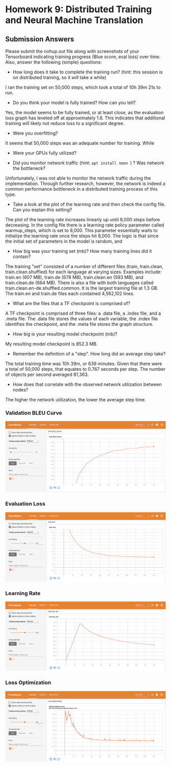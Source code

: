 # Homework 9: Distributed Training and Neural Machine Translation

## Submission Answers

Please submit the nohup.out file along with screenshots of your Tensorboard indicating training progress (Blue score, eval loss) over time.  Also, answer the following (simple) questions:
* How long does it take to complete the training run? (hint: this session is on distributed training, so it *will* take a while)

I ran the training set on 50,000 steps, which took a total of 10h 39m 21s to run.

* Do you think your model is fully trained? How can you tell?

Yes, the model seems to be fully trained, or at least close, as the evaluation loss graph has leveled off at approximately 1.6. This indicates that additional training will likely not reduce loss to a significant degree.

* Were you overfitting?

It seems that 50,000 steps was an adequate number for training. While 

* Were your GPUs fully utilized?



* Did you monitor network traffic (hint:  ```apt install nmon ```) ? Was network the bottleneck?

Unfortunately, I was not able to monitor the network traffic during the implementation. Through further research, however, the network is indeed a common performance bottleneck in a distributed training process of this type. 

* Take a look at the plot of the learning rate and then check the config file.  Can you explan this setting?

The plot of the learning rate increases linearly up until 8,000 steps before decreasing. In the config file there is a learning rate policy parameter called warmup_steps, which is set to 8,000. This parameter essentially waits to initialize the learning rate once the steps hit 8,000. The logic is that since the initial set of parameters in the model is random, and 

* How big was your training set (mb)? How many training lines did it contain?

The training "set" consisted of a number of different files (train, train.clean, train.clean.shuffled) for each language at varying sizes. Examples include: train.en (607 MB), train.de (678 MB), train.clean.en (593 MB), and train.clean.de (664 MB). There is also a file with both languages called train.clean.en-de.shuffled.common. It is the largest training file at 1.3 GB. The train.en and train.de files each contained 4,562,102 lines.

* What are the files that a TF checkpoint is comprised of?

A TF checkpoint is comprised of three files: a .data file, a .index file, and a .meta file. The .data file stores the values of each variable, the .index file identifies the checkpoint, and the .meta file stores the graph structure.

* How big is your resulting model checkpoint (mb)?

My resulting model checkpoint is 852.3 MB.

* Remember the definition of a "step". How long did an average step take?

The total training time was 10h 39m, or 639 minutes. Given that there were a total of 50,000 steps, that equates to 0.767 seconds per step. The number of objects per second averaged 81,363.

* How does that correlate with the observed network utilization between nodes?

The higher the network utilization, the lower the average step time.

### Validation BLEU Curve
![Validation BLEU Curve](Eval_BLEU_Score_50k.png)

### Evaluation Loss
![Evaluation Loss](eval_loss_50k.png)

### Learning Rate
![Learning Rate](learning_rate_50k.png)

### Loss Optimization
![Loss Optimization](Loss_Optimization_50k.png)
